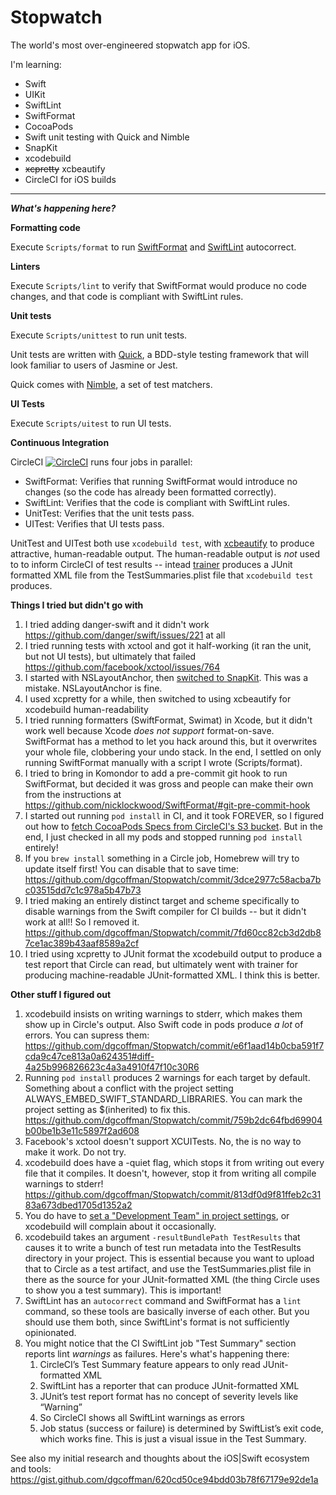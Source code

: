 # Stopwatch

The world's most over-engineered stopwatch app for iOS.

I'm learning:

- Swift
- UIKit
- SwiftLint
- SwiftFormat
- CocoaPods
- Swift unit testing with Quick and Nimble
- SnapKit
- xcodebuild
- ~~xcpretty~~ xcbeautify
- CircleCI for iOS builds

---

**_What's happening here?_**

**Formatting code**

Execute `Scripts/format` to run [SwiftFormat](https://github.com/nicklockwood/SwiftFormat/) and [SwiftLint](https://github.com/realm/SwiftLint) autocorrect.

**Linters**

Execute `Scripts/lint` to verify that SwiftFormat would produce no code changes, and that code is compliant with SwiftLint rules.

**Unit tests**

Execute `Scripts/unittest` to run unit tests.

Unit tests are written with [Quick](https://github.com/Quick/Quick), a BDD-style testing framework that will look familiar to users of Jasmine or Jest.

Quick comes with [Nimble](https://github.com/Quick/Nimble), a set of test matchers.

**UI Tests**

Execute `Scripts/uitest` to run UI tests.

**Continuous Integration**

CircleCI [![CircleCI](https://circleci.com/gh/dgcoffman/Stopwatch/tree/master.svg?style=svg)](https://circleci.com/gh/dgcoffman/Stopwatch/tree/master) runs four jobs in parallel:

- SwiftFormat: Verifies that running SwiftFormat would introduce no changes (so the code has already been formatted correctly).
- SwiftLint: Verifies that the code is compliant with SwiftLint rules.
- UnitTest: Verifies that the unit tests pass.
- UITest: Verifies that UI tests pass.

UnitTest and UITest both use `xcodebuild test`, with [xcbeautify](https://github.com/thii/xcbeautify) to produce attractive, human-readable output. The human-readable output is _not_ used to to inform CircleCI of test results -- intead [trainer](https://github.com/xcpretty/trainer) produces a JUnit formatted XML file from the TestSummaries.plist file that `xcodebuild test` produces.

**Things I tried but didn't go with**

1. I tried adding danger-swift and it didn't work https://github.com/danger/swift/issues/221 at all
2. I tried running tests with xctool and got it half-working (it ran the unit, but not UI tests), but ultimately that failed https://github.com/facebook/xctool/issues/764
3. I started with NSLayoutAnchor, then [switched to SnapKit](https://github.com/dgcoffman/Stopwatch/commit/dda9c8a2d9df7852df6f6fac6d3c5ac9608bfdfb#diff-53648d015562678943c6c6c74fb4e321L113). This was a mistake. NSLayoutAnchor is fine.
4. I used xcpretty for a while, then switched to using xcbeautify for xcodebuild human-readability
5. I tried running formatters (SwiftFormat, Swimat) in Xcode, but it didn't work well because Xcode _does not support_ format-on-save. SwiftFormat has a method to let you hack around this, but it overwrites your whole file, clobbering your undo stack. In the end, I settled on only running SwiftFormat manually with a script I wrote (Scripts/format).
6. I tried to bring in Komondor to add a pre-commit git hook to run SwiftFormat, but decided it was gross and people can make their own from the instructions at https://github.com/nicklockwood/SwiftFormat/#git-pre-commit-hook
7. I started out running `pod install` in CI, and it took FOREVER, so I figured out how to [fetch CocoaPods Specs from CircleCI's S3 bucket](https://github.com/dgcoffman/Stopwatch/commit/85d26add617461f3732f1613dcd2354aa60e78ff). But in the end, I just checked in all my pods and stopped running `pod install` entirely!
8. If you `brew install` something in a Circle job, Homebrew will try to update itself first! You can disable that to save time: https://github.com/dgcoffman/Stopwatch/commit/3dce2977c58acba7bc03515dd7c1c978a5b47b73
9. I tried making an entirely distinct target and scheme specifically to disable warnings from the Swift compiler for CI builds -- but it didn't work at all!! So I removed it. https://github.com/dgcoffman/Stopwatch/commit/7fd60cc82cb3d2db87ce1ac389b43aaf8589a2cf
10. I tried using xcpretty to JUnit format the xcodebuild output to produce a test report that Circle can read, but ultimately went with trainer for producing machine-readable JUnit-formatted XML. I think this is better.

**Other stuff I figured out**

1. xcodebuild insists on writing warnings to stderr, which makes them show up in Circle's output. Also Swift code in pods produce _a lot_ of errors. You can supress them: https://github.com/dgcoffman/Stopwatch/commit/e6f1aad14b0cba591f7cda9c47ce813a0a624351#diff-4a25b996826623c4a3a4910f47f10c30R6
2. Running `pod install` produces 2 warnings for each target by default. Something about a conflict with the project setting ALWAYS_EMBED_SWIFT_STANDARD_LIBRARIES. You can mark the project setting as \$(inherited) to fix this. https://github.com/dgcoffman/Stopwatch/commit/759b2dc64fbd69904b00be1b3e11c5897f2ad608
3. Facebook's xctool doesn't support XCUITests. No, the is no way to make it work. Do not try.
4. xcodebuild does have a -quiet flag, which stops it from writing out every file that it compiles. It doesn't, however, stop it from writing all compile warnings to stderr! https://github.com/dgcoffman/Stopwatch/commit/813df0d9f81ffeb2c3183a673dbed1705d1352a2
5. You do have to [set a "Development Team" in project settings](https://github.com/dgcoffman/Stopwatch/commit/5f3736882db766a2de9504acc7b9a1a331713a92#diff-e266983aaf3d6ff04f2126ca1ec13686R669), or xcodebuild will complain about it occasionally.
6. xcodebuild takes an argument `-resultBundlePath TestResults` that causes it to write a bunch of test run metadata into the TestResults directory in your project. This is essential because you want to upload that to Circle as a test artifact, and use the TestSummaries.plist file in there as the source for your JUnit-formatted XML (the thing Circle uses to show you a test summary). This is important!
7. SwiftLint has an `autocorrect` command and SwiftFormat has a `lint` command, so these tools are basically inverse of each other. But you should use them both, since SwiftLint's format is not sufficiently opinionated.
8. You might notice that the CI SwiftLint job "Test Summary" section reports lint *warnings* as failures. Here's what's happening there: 
    1. CircleCI’s Test Summary feature appears to only read JUnit-formatted XML
    2. SwiftLint has a reporter that can produce JUnit-formatted XML
    3. JUnit’s test report format has no concept of severity levels like “Warning”
    4. So CircleCI shows all SwiftLint warnings as errors
    5. Job status (success or failure) is determined by SwiftList’s exit code, which works fine. This is just a visual issue in the Test Summary.

See also my initial research and thoughts about the iOS|Swift ecosystem and tools: https://gist.github.com/dgcoffman/620cd50ce94bdd03b78f67179e92de1a
